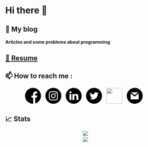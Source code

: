 # Hi there 👋

<div> 
  <!-- My Blog section -->
  <h2> 📝 My blog </h2> 
  <h4> <a style="text-decoration: none;" href="https://elguneminov.medium.com/" >Articles and some problems about programming</a> </h4>
  
  <!-- Resume section -->
  <h2> <a href="https://flowcv.io/dfacc822-a120-4851-8c93-90791c499a73">👤 Resume</a> </h2>
  
  <!-- How to reach me section -->
  <h2> 📫 How to reach me : </h2>
  <p align="center">
    <a style="text-decoration: none; padding-right: 10px;" href="https://www.facebook.com/profile.php?id=100008153256246"> 
      <img width="50" height="50" src="https://github.com/elguneminov/elguneminov/blob/main/files/facebook.svg">
    </a>
    <a style="text-decoration: none; padding-right: 10px;" href="https://www.instagram.com/elgun__eminov/"> 
      <img width="50" height="50" src="https://github.com/elguneminov/elguneminov/blob/main/files/instagram.svg">
    </a>
    <a style="text-decoration: none; padding-right: 10px;" href="linkedin.com/in/elgun-eminov-5b39181b7/"> 
      <img width="50" height="50" src="https://github.com/elguneminov/elguneminov/blob/main/files/linkedin.svg">
    </a>
    <a style="text-decoration: none; padding-right: 10px;" href="https://twitter.com/elgunofficial"> 
      <img width="50" height="50" src="https://github.com/elguneminov/elguneminov/blob/main/files/twitter.svg">
    </a>
    <a style="text-decoration: none; padding-right: 10px;" href="https://t.me/ElgunEminov"> 
      <img width="50" height="50" src="https://github.com/elguneminov/elguneminov/blob/main/files/telegram.svg">
    </a>
    <a style="text-decoration: none; padding-right: 10px;" href="mailto: elguneminov1999@gmail.com"> 
      <img width="50" height="50" src="https://github.com/elguneminov/elguneminov/blob/main/files/gmail.svg">
    </a>
  </p>
  
  <h2> 📈 Stats </h2>
  <p align="center">
    <img width="400" src="https://github-readme-stats.vercel.app/api?username=elguneminov&count_private=true&show_icons=true"><br>
    <img width="400" src="https://github-readme-stats.vercel.app/api/top-langs/?username=elguneminov&langs_count=1000&layout=compact">
  </p>
</div>


<!--
**elguneminov/elguneminov** is a ✨ _special_ ✨ repository because its `README.md` (this file) appears on your GitHub profile.

Here are some ideas to get you started:

- 🔭 I’m currently working on ...
- 🌱 I’m currently learning ...
- 👯 I’m looking to collaborate on ...
- 🤔 I’m looking for help with ...
- 💬 Ask me about ...
- 📫 How to reach me: ...
- 😄 Pronouns: ...
- ⚡ Fun fact: ...
-->
